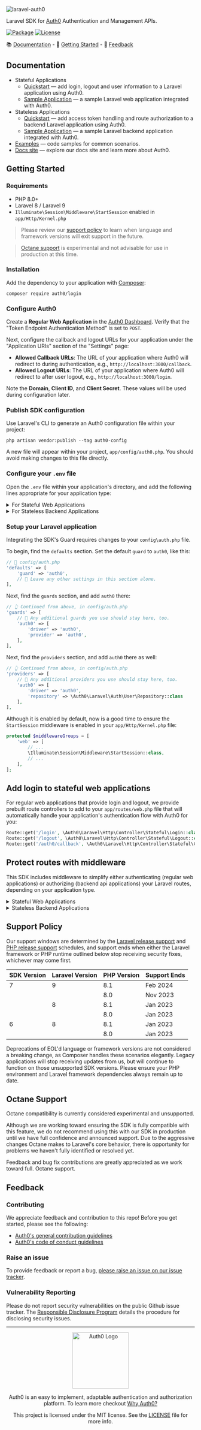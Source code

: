 ![laravel-auth0](https://cdn.auth0.com/website/sdks/banners/laravel-auth0-banner.png)

Laravel SDK for [Auth0](https://auth0.com) Authentication and Management APIs.

[![Package](https://img.shields.io/packagist/dt/auth0/login)](https://packagist.org/packages/auth0/laravel-auth0)
[![License](https://img.shields.io/packagist/l/auth0/login)](https://doge.mit-license.org/)

:books: [Documentation](#documentation) - :rocket: [Getting Started](#getting-started) - :speech_balloon: [Feedback](#feedback)

## Documentation

-   Stateful Applications
    -   [Quickstart](https://auth0.com/docs/quickstart/webapp/laravel) — add login, logout and user information to a Laravel application using Auth0.
    -   [Sample Application](https://github.com/auth0-samples/auth0-laravel-php-web-app) — a sample Laravel web application integrated with Auth0.
-   Stateless Applications
    -   [Quickstart](https://auth0.com/docs/quickstart/backend/php) — add access token handling and route authorization to a backend Laravel application using Auth0.
    -   [Sample Application](https://github.com/auth0-samples/auth0-laravel-api-samples) — a sample Laravel backend application integrated with Auth0.
-   [Examples](./EXAMPLES.md) — code samples for common scenarios.
-   [Docs site](https://www.auth0.com/docs) — explore our docs site and learn more about Auth0.

## Getting Started

### Requirements

-   PHP 8.0+
-   Laravel 8 / Laravel 9
-   `Illuminate\Session\Middleware\StartSession` enabled in `app/Http/Kernel.php`

> Please review our [support policy](#support-policy) to learn when language and framework versions will exit support in the future.

> [Octane support](#octane-support) is experimental and not advisable for use in production at this time.

### Installation

Add the dependency to your application with [Composer](https://getcomposer.org/):

```
composer require auth0/login
```

### Configure Auth0

Create a **Regular Web Application** in the [Auth0 Dashboard](https://manage.auth0.com/#/applications). Verify that the "Token Endpoint Authentication Method" is set to `POST`.

Next, configure the callback and logout URLs for your application under the "Application URIs" section of the "Settings" page:

-   **Allowed Callback URLs**: The URL of your application where Auth0 will redirect to during authentication, e.g., `http://localhost:3000/callback`.
-   **Allowed Logout URLs**: The URL of your application where Auth0 will redirect to after user logout, e.g., `http://localhost:3000/login`.

Note the **Domain**, **Client ID**, and **Client Secret**. These values will be used during configuration later.

### Publish SDK configuration

Use Laravel's CLI to generate an Auth0 configuration file within your project:

```
php artisan vendor:publish --tag auth0-config
```

A new file will appear within your project, `app/config/auth0.php`. You should avoid making changes to this file directly.

### Configure your `.env` file

Open the `.env` file within your application's directory, and add the following lines appropriate for your application type:

<details>
    <summary>For Stateful Web Applications</summary>

```
AUTH0_DOMAIN="Your Auth0 domain"
AUTH0_CLIENT_ID="Your Auth0 application client ID"
AUTH0_CLIENT_SECRET="Your Auth0 application client secret"
AUTH0_COOKIE_SECRET="A randomly generated string"
```

Provide a sufficiently long, random string for your `AUTH0_COOKIE_SECRET` using `openssl rand -hex 32`.

</details>

<details>
    <summary>For Stateless Backend Applications</summary>

```
AUTH0_STRATEGY="api"
AUTH0_DOMAIN="Your Auth0 domain"
AUTH0_CLIENT_ID="Your Auth0 application client ID"
AUTH0_CLIENT_SECRET="Your Auth0 application client secret"
AUTH0_AUDIENCE="Your Auth0 API identifier"
```

</details>

### Setup your Laravel application

Integrating the SDK's Guard requires changes to your `config\auth.php` file.

To begin, find the `defaults` section. Set the default `guard` to `auth0`, like this:

```php
// 📂 config/auth.php
'defaults' => [
    'guard' => 'auth0',
    // 📝 Leave any other settings in this section alone.
],
```

Next, find the `guards` section, and add `auth0` there:

```php
// 👆 Continued from above, in config/auth.php
'guards' => [
    // 📝 Any additional guards you use should stay here, too.
    'auth0' => [
        'driver' => 'auth0',
        'provider' => 'auth0',
    ],
],
```

Next, find the `providers` section, and add `auth0` there as well:

```php
// 👆 Continued from above, in config/auth.php
'providers' => [
    // 📝 Any additional providers you use should stay here, too.
    'auth0' => [
        'driver' => 'auth0',
        'repository' => \Auth0\Laravel\Auth\User\Repository::class
    ],
],
```

Although it is enabled by default, now is a good time to ensure the `StartSession` middleware is enabled in your `app/Http/Kernel.php` file:

```php
protected $middlewareGroups = [
    'web' => [
        // ...
        \Illuminate\Session\Middleware\StartSession::class,
        // ...
    ],
];
```

## Add login to stateful web applications

For regular web applications that provide login and logout, we provide prebuilt route controllers to add to your `app/routes/web.php` file that will automatically handle your application's authentication flow with Auth0 for you:

```php
Route::get('/login', \Auth0\Laravel\Http\Controller\Stateful\Login::class)->name('login');
Route::get('/logout', \Auth0\Laravel\Http\Controller\Stateful\Logout::class)->name('logout');
Route::get('/auth0/callback', \Auth0\Laravel\Http\Controller\Stateful\Callback::class)->name('auth0.callback');
```

## Protect routes with middleware

This SDK includes middleware to simplify either authenticating (regular web applications) or authorizing (backend api applications) your Laravel routes, depending on your application type.

<details>
<summary>Stateful Web Applications</summary>

These are for traditional applications that handle logging in and out.

The `auth0.authenticate` middleware will check for an available user session and redirect any requests without one to the login route:

```php
Route::get('/required', function () {
    return view('example.user.template');
})->middleware(['auth0.authenticate']);
```

The `auth0.authenticate.optional` middleware will check for an available user session, but won't reject or redirect requests without one, allowing you to treat such requests as "guest" requests:

```php
Route::get('/', function () {
    if (Auth::check()) {
        return view('example.user.template');
    }

    return view('example.guest.template');
})->middleware(['auth0.authenticate.optional']);
```

> Note that the `example.user.template` and `example.guest.templates` views are just examples and are not part of the SDK; replace these as appropriate for your application.

</details>

<details>
<summary>Stateless Backend Applications</summary>

These are applications that accept an a Access Token through the 'Authorization' header of a request.

The `auth0.authorize` middleware will resolve a Access Token and reject any request with an invalid token.

```php
Route::get('/api/private', function () {
    return response()->json([
        'message' => 'Hello from a private endpoint! You need to be authenticated to see this.',
        'authorized' => Auth::check(),
        'user' => Auth::check() ? json_decode(json_encode((array) Auth::user(), JSON_THROW_ON_ERROR), true) : null,
    ], 200, [], JSON_PRETTY_PRINT);
})->middleware(['auth0.authorize']);
```

The `auth0.authorize` middleware also allows you to optionally filter requests for access tokens based on scopes:

```php
Route::get('/api/private-scoped', function () {
    return response()->json([
        'message' => 'Hello from a private endpoint! You need to be authenticated and have a scope of read:messages to see this.',
        'authorized' => Auth::check(),
        'user' => Auth::check() ? json_decode(json_encode((array) Auth::user(), JSON_THROW_ON_ERROR), true) : null,
    ], 200, [], JSON_PRETTY_PRINT);
})->middleware(['auth0.authorize:read:messages']);
```

The `auth0.authorize.optional` middleware will resolve an available Access Token, but won't block requests without one. This is useful when you want to treat tokenless requests as "guests":

```php
Route::get('/api/public', function () {
    return response()->json([
        'message' => 'Hello from a public endpoint! You don\'t need to be authenticated to see this.',
        'authorized' => Auth::check(),
        'user' => Auth::check() ? json_decode(json_encode((array) Auth::user(), JSON_THROW_ON_ERROR), true) : null,
    ], 200, [], JSON_PRETTY_PRINT);
})->middleware(['auth0.authorize.optional']);
```

</details>

## Support Policy

Our support windows are determined by the [Laravel release support](https://laravel.com/docs/releases#support-policy) and [PHP release support](https://www.php.net/supported-versions.php) schedules, and support ends when either the Laravel framework or PHP runtime outlined below stop receiving security fixes, whichever may come first.

| SDK Version | Laravel Version | PHP Version | Support Ends |
| ----------- | --------------- | ----------- | ------------ |
| 7           | 9               | 8.1         | Feb 2024     |
|             |                 | 8.0         | Nov 2023     |
|             | 8               | 8.1         | Jan 2023     |
|             |                 | 8.0         | Jan 2023     |
| 6           | 8               | 8.1         | Jan 2023     |
|             |                 | 8.0         | Jan 2023     |

Deprecations of EOL'd language or framework versions are not considered a breaking change, as Composer handles these scenarios elegantly. Legacy applications will stop receiving updates from us, but will continue to function on those unsupported SDK versions. Please ensure your PHP environment and Laravel framework dependencies always remain up to date.

## Octane Support

Octane compatibility is currently considered experimental and unsupported.

Although we are working toward ensuring the SDK is fully compatible with this feature, we do not recommend using this with our SDK in production until we have full confidence and announced support. Due to the aggressive changes Octane makes to Laravel's core behavior, there is opportunity for problems we haven't fully identified or resolved yet.

Feedback and bug fix contributions are greatly appreciated as we work toward full. Octane support.

## Feedback

### Contributing

We appreciate feedback and contribution to this repo! Before you get started, please see the following:

-   [Auth0's general contribution guidelines](https://github.com/auth0/open-source-template/blob/master/GENERAL-CONTRIBUTING.md)
-   [Auth0's code of conduct guidelines](https://github.com/auth0/open-source-template/blob/master/CODE-OF-CONDUCT.md)

### Raise an issue

To provide feedback or report a bug, [please raise an issue on our issue tracker](https://github.com/auth0/laravel-auth0/issues).

### Vulnerability Reporting

Please do not report security vulnerabilities on the public Github issue tracker. The [Responsible Disclosure Program](https://auth0.com/whitehat) details the procedure for disclosing security issues.

---

<p align="center">
  <picture>
    <source media="(prefers-color-scheme: light)" srcset="https://cdn.auth0.com/website/sdks/logos/auth0_light_mode.png" width="150">
    <source media="(prefers-color-scheme: dark)" srcset="https://cdn.auth0.com/website/sdks/logos/auth0_dark_mode.png" width="150">
    <img alt="Auth0 Logo" src="https://cdn.auth0.com/website/sdks/logos/auth0_light_mode.png" width="150">
  </picture>
</p>

<p align="center">Auth0 is an easy to implement, adaptable authentication and authorization platform. To learn more checkout <a href="https://auth0.com/why-auth0">Why Auth0?</a></p>

<p align="center">This project is licensed under the MIT license. See the <a href="./LICENSE"> LICENSE</a> file for more info.</p>
